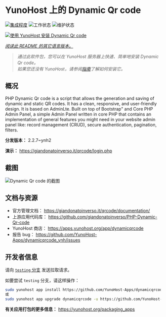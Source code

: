 <!--
注意：此 README 由 <https://github.com/YunoHost/apps/tree/master/tools/readme_generator> 自动生成
请勿手动编辑。
-->

# YunoHost 上的 Dynamic Qr code

[![集成程度](https://apps.yunohost.org/badge/integration/dynamicqrcode)](https://ci-apps.yunohost.org/ci/apps/dynamicqrcode/)
![工作状态](https://apps.yunohost.org/badge/state/dynamicqrcode)
![维护状态](https://apps.yunohost.org/badge/maintained/dynamicqrcode)

[![使用 YunoHost 安装 Dynamic Qr code](https://install-app.yunohost.org/install-with-yunohost.svg)](https://install-app.yunohost.org/?app=dynamicqrcode)

*[阅读此 README 的其它语言版本。](./ALL_README.md)*

> *通过此软件包，您可以在 YunoHost 服务器上快速、简单地安装 Dynamic Qr code。*  
> *如果您还没有 YunoHost，请参阅[指南](https://yunohost.org/install)了解如何安装它。*

## 概况

PHP Dynamic Qr code is a script that allows the generation and saving of dynamic and static QR codes. It has a clean, responsive, and user-friendly design. It is based on AdminLte. Built on top of Bootstrap" and Core PHP Admin Panel, a simple Admin Panel written in core PHP that contains an implementation of general features you might need in your website admin panel like: record management (CRUD), secure authentication, pagination, filters.

**分发版本：** 2.2.7~ynh2

**演示：** <https://giandonatoinverso.it/qrcode/login.php>

## 截图

![Dynamic Qr code 的截图](./doc/screenshots/screenshot.png)

## 文档与资源

- 官方管理文档： <https://giandonatoinverso.it/qrcode/documentation/>
- 上游应用代码库： <https://github.com/giandonatoinverso/PHP-Dynamic-Qr-code>
- YunoHost 商店： <https://apps.yunohost.org/app/dynamicqrcode>
- 报告 bug： <https://github.com/YunoHost-Apps/dynamicqrcode_ynh/issues>

## 开发者信息

请向 [`testing` 分支](https://github.com/YunoHost-Apps/dynamicqrcode_ynh/tree/testing) 发送拉取请求。

如要尝试 `testing` 分支，请这样操作：

```bash
sudo yunohost app install https://github.com/YunoHost-Apps/dynamicqrcode_ynh/tree/testing --debug
或
sudo yunohost app upgrade dynamicqrcode -u https://github.com/YunoHost-Apps/dynamicqrcode_ynh/tree/testing --debug
```

**有关应用打包的更多信息：** <https://yunohost.org/packaging_apps>
